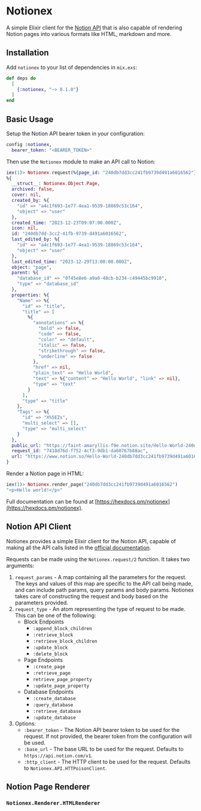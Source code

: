 # Notionex

A simple Elixir client for the [Notion API](https://developers.notion.com) that is also capable of rendering Notion pages into various formats like HTML, markdown and more.

## Installation

Add `notionex` to your list of dependencies in `mix.exs`:

```elixir
def deps do
  [
    {:notionex, "~> 0.1.0"}
  ]
end
```

## Basic Usage

Setup the Notion API bearer token in your configuration:

```elixir
config :notionex,
  bearer_token: "<BEARER_TOKEN>"
```

Then use the `Notionex` module to make an API call to Notion:

```elixir
iex(1)> Notionex.request(%{page_id: "240db7dd3cc241fb9739d491a6016562"}, :retrieve_page)
%{
  __struct__: Notionex.Object.Page,
  archived: false,
  cover: nil,
  created_by: %{
    "id" => "a4c1f693-1e77-4ea1-9539-18869c53c164",
    "object" => "user"
  },
  created_time: "2023-12-23T09:07:00.000Z",
  icon: nil,
  id: "240db7dd-3cc2-41fb-9739-d491a6016562",
  last_edited_by: %{
    "id" => "a4c1f693-1e77-4ea1-9539-18869c53c164",
    "object" => "user"
  },
  last_edited_time: "2023-12-29T13:00:00.000Z",
  object: "page",
  parent: %{
    "database_id" => "0f45e8e6-a9a6-48cb-b234-c49445bc9910",
    "type" => "database_id"
  },
  properties: %{
    "Name" => %{
      "id" => "title",
      "title" => [
        %{
          "annotations" => %{
            "bold" => false,
            "code" => false,
            "color" => "default",
            "italic" => false,
            "strikethrough" => false,
            "underline" => false
          },
          "href" => nil,
          "plain_text" => "Hello World",
          "text" => %{"content" => "Hello World", "link" => nil},
          "type" => "text"
        }
      ],
      "type" => "title"
    },
    "Tags" => %{
      "id" => "X%5EZs",
      "multi_select" => [],
      "type" => "multi_select"
    }
  },
  public_url: "https://faint-amaryllis-f9e.notion.site/Hello-World-240db7dd3cc241fb9739d491a6016562",
  request_id: "7418d76d-f752-4cf3-9db1-da60767b88ac",
  url: "https://www.notion.so/Hello-World-240db7dd3cc241fb9739d491a6016562"
}
```

Render a Notion page in HTML:

```elixir
iex(1)> Notionex.render_page("240db7dd3cc241fb9739d491a6016562")
"<p>Hello world!</p>"
```

Full documentation can be found at [https://hexdocs.pm/notionex](https://hexdocs.pm/notionex).

## Notion API Client

Notionex provides a simple Elixir client for the Notion API, capable of making all the API calls listed in the [official documentation](https://developers.notion.com/reference/intro).

Requests can be made using the `Notionex.request/2` function. It takes two arguments:

1. `request_params` - A map containing all the parameters for the request. The keys and values of this map are specific to the API call being made, and can include path params, query params and body params. Notionex takes care of constructing the request and body based on the parameters provided.
2. `request_type` - An atom representing the type of request to be made. This can be one of the following:
   - Block Endpoints
     - `:append_block_children`
     - `:retrieve_block`
     - `:retrieve_block_children`
     - `:update_block`
     - `:delete_block`
   - Page Endpoints
     - `:create_page`
     - `:retrieve_page`
     - `retrieve_page_property`
     - `:update_page_property`
   - Database Endpoints
     - `:create_database`
     - `:query_database`
     - `:retrieve_database`
     - `:update_database`
3. Options:
   - `:bearer_token` - The Notion API bearer token to be used for the request. If not provided, the bearer token from the configuration will be used.
   - `:base_url` - The base URL to be used for the request. Defaults to `https://api.notion.com/v1`.
   - `:http_client` - The HTTP client to be used for the request. Defaults to `Notionex.API.HTTPoisonClient`.

## Notion Page Renderer

### `Notionex.Renderer.HTMLRenderer`
